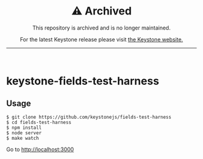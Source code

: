 <div align="center">
  <h1>⚠️ Archived</h1>
  <p>This repository is archived and is no longer maintained.</p>
  <p>For the latest Keystone release please visit <a href="https://keystonejs.com">the Keystone website.</a></p>
  <hr>
</div>
<br>

# keystone-fields-test-harness

## Usage


    $ git clone https://github.com/keystonejs/fields-test-harness
    $ cd fields-test-harness
    $ npm install
    $ node server
    $ make watch

Go to [http://localhost:3000](http://localhost:3000/)
